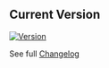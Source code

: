 ## Current Version

[![Version](https://img.shields.io/badge/version-1.4.1-blue.svg)](https://github.com/iamxdv30/TheOmnitool/releases)

See full [Changelog](CHANGELOG.md)